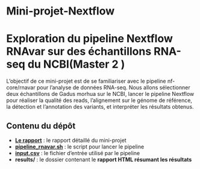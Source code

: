 # Mini-projet-Nextflow
# Exploration du pipeline Nextflow RNAvar sur des échantillons RNA-seq du NCBI(Master 2 ) 
 L’objectif de ce mini-projet est de se familiariser avec le pipeline nf-core/rnavar
 pour l’analyse de données RNA-seq. Nous allons sélectionner deux échantillons de
 Gadus morhua sur le NCBI, lancer le pipeline Nextflow pour réaliser la qualité
 des reads, l’alignement sur le génome de référence, la détection et l’annotation des
 variants, et interpréter les résultats obtenus.
 ## Contenu du dépôt
- **[Le rapport](Mini-projet-Nextflow/Nextflow_project.pdf)** : le rapport détaillé du mini-projet  
- **[pipeline_rnavar.sh](Mini-projet-Nextflow/Scripts/pipeline_rnavar.sh)** : le script pour lancer le pipeline  
- **[input.csv](Mini-projet-Nextflow/Scripts/input.csv)** : le fichier d’entrée utilisé par le pipeline  
- **results/** : le dossier contenant le **rapport HTML résumant les résultats**
